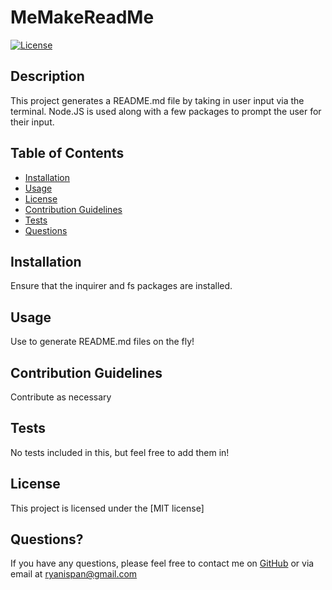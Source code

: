 # MeMakeReadMe

   [![License](https://img.shields.io/badge/License-MIT)](https://opensource.org/licenses/MIT)

  ## Description
  This project generates a README.md file by taking in user input via the terminal. Node.JS is used along with a few packages to prompt the user for their input.

  ## Table of Contents
  - [Installation](#installation)
  - [Usage](#usage)
  - [License](#license)
  - [Contribution Guidelines](#contribution-guidelines)
  - [Tests](#tests)
  - [Questions](#questions)

  ## Installation
  Ensure that the inquirer and fs packages are installed.

  ## Usage
  Use to generate README.md files on the fly!

  ## Contribution Guidelines
  Contribute as necessary

  ## Tests
  No tests included in this, but feel free to add them in!

  ## License
  This project is licensed under the [MIT license]

  ## Questions?
  If you have any questions, please feel free to contact me on [GitHub](https://github.com/ryans-hub) or via email at ryanispan@gmail.com
